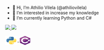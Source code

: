 - 👋 Hi, I’m Athilio Vilela (@athiliovilela)
- 👀 I’m interested in increase my knowledge
- 🌱 I’m currently learning Python and C#

<div>
  <a href="https://github.com/athiliovilela">
  <img height="180em" src="https://github-readme-stats.vercel.app/api?username=athiliovilela&show_icons=true&theme=maroongold&include_all_commits=true&count_private=true"/>
  <img height="180em" src="https://github-readme-stats.vercel.app/api/top-langs/?username=athiliovilela&layout=compact&langs_count=16&theme=maroongold"/>
</div>
<div style="display: inline_block"><br>
  <img align="center" alt="athilio-Python" height="30" width="40" src="https://raw.githubusercontent.com/devicons/devicon/master/icons/python/python-original.svg">
  <img align="center" alt="athilio-Csharp" height="30" width="40" src="https://raw.githubusercontent.com/devicons/devicon/master/icons/csharp/csharp-original.svg">

</div>


<!---
athiliovilela/athiliovilela is a ✨ special ✨ repository because its `README.md` (this file) appears on your GitHub profile.
You can click the Preview link to take a look at your changes.
--->
